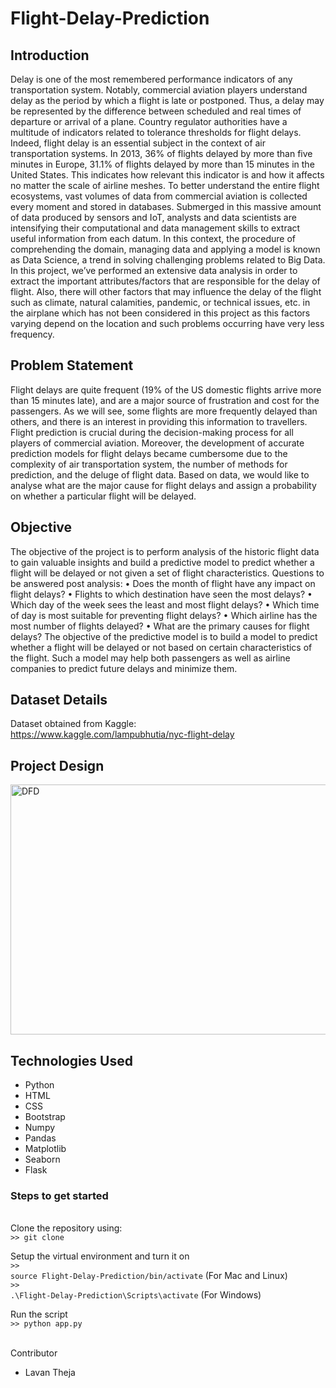 # Flight-Delay-Prediction

## Introduction
Delay is one of the most remembered performance indicators of any transportation system. Notably, commercial aviation players understand delay as the period by which a flight is late or postponed. Thus, a delay may be represented by the difference between scheduled and real times of departure or arrival of a plane. Country regulator authorities have a multitude of indicators related to tolerance thresholds for flight delays. Indeed, flight delay is an essential subject in the context of air transportation systems. In 2013, 36% of flights delayed by more than five minutes in Europe, 31.1% of flights delayed by more than 15 minutes in the United States. This indicates how relevant this indicator is and how it affects no matter the scale of airline meshes. 
To better understand the entire flight ecosystems, vast volumes of data from commercial aviation is collected every moment and stored in databases. Submerged in this massive amount of data produced by sensors and IoT, analysts and data scientists are intensifying their computational and data management skills to extract useful information from each datum. In this context, the procedure of comprehending the domain, managing data and applying a model is known as Data Science, a trend in solving challenging problems related to Big Data. 
In this project, we’ve performed an extensive data analysis in order to extract the important attributes/factors that are responsible for the delay of flight. Also, there will other factors that may influence the delay of the flight such as climate, natural calamities, pandemic, or technical issues, etc. in the airplane which has not been considered in this project as this factors varying depend on the location and such problems occurring have very less frequency. 

## Problem Statement
Flight delays are quite frequent (19% of the US domestic flights arrive more than 15 minutes late), and are a major source of frustration and cost for the passengers. As we will see, some flights are more frequently delayed than others, and there is an interest in providing this information to travellers.  
Flight prediction is crucial during the decision-making process for all players of commercial aviation. Moreover, the development of accurate prediction models for flight delays became cumbersome due to the complexity of air transportation system, the number of methods for prediction, and the deluge of flight data. 
Based on data, we would like to analyse what are the major cause for flight delays and assign a probability on whether a particular flight will be delayed. 

## Objective
The objective of the project is to perform analysis of the historic flight data to gain valuable insights and build a predictive model to predict whether a flight will be delayed or not given a set of flight characteristics.
Questions to be answered post analysis: • Does the month of flight have any impact on flight delays? • Flights to which destination have seen the most delays? • Which day of the week sees the least and most flight delays? • Which time of day is most suitable for preventing flight delays? • Which airline has the most number of flights delayed? • What are the primary causes for flight delays?
The objective of the predictive model is to build a model to predict whether a flight will be delayed or not based on certain characteristics of the flight. Such a model may help both passengers as well as airline companies to predict future delays and minimize them.

## Dataset Details
Dataset obtained from Kaggle: <br>
https://www.kaggle.com/lampubhutia/nyc-flight-delay

## Project Design
<img alt="DFD" src="https://user-images.githubusercontent.com/43583040/83272042-4e844f80-a1e8-11ea-99d1-d5f15d114e90.png" width="1000" height="400">

## Technologies Used
* Python
* HTML
* CSS
* Bootstrap
* Numpy
* Pandas
* Matplotlib
* Seaborn
* Flask

<h3>Steps to get started</h3><br>
Clone the repository using: <br>
<code>>> git clone</code> <br>

Setup the virtual environment and turn it on <br>
<code>>> source Flight-Delay-Prediction/bin/activate</code> (For Mac and Linux)<br>
<code>>> .\Flight-Delay-Prediction\Scripts\activate</code> (For Windows) <br>

Run the script<br>
<code>>> python app.py</code>

<br>Contributor<br>
* <a >Lavan Theja</a> <br>

